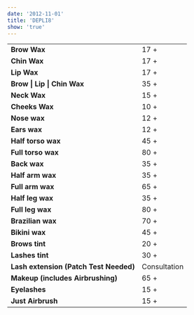 ```yaml
---
date: '2012-11-01'
title: 'DEPLI8'
show: 'true'
---
```


<table style="padding-bottom: 1.25rem">
  <tr><td><strong>Brow Wax</strong></td>            <td><span>17 +</span> </td></tr>
  <tr><td><strong>Chin Wax</strong></td>            <td><span>17 +</span></td></tr>
  <tr><td><strong>Lip Wax</strong></td>             <td><span>17 +</span></td></tr>
  <tr><td><strong>Brow | Lip | Chin Wax</strong></td>   <td><span>35 +</span></td></tr>
  <tr><td><strong>Neck Wax</strong></td>            <td><span>15 +</span></td></tr>
  <tr><td><strong>Cheeks Wax</strong></td>          <td><span>10 +</span></td></tr>
  <tr><td><strong>Nose wax</strong></td>            <td><span>12 +</span></td></tr>
  <tr><td><strong>Ears wax</strong></td>            <td><span>12 +</span></td></tr>
  <tr><td><strong>Half torso wax</strong></td>      <td><span>45 +</span></td></tr>
  <tr><td><strong>Full torso wax</strong></td>      <td><span>80 +</span></td></tr>
  <tr><td><strong>Back wax</strong></td>                  <td><span>35 +</span></td></tr>
  <tr><td><strong>Half arm wax</strong></td>      <td><span>35 +</span></td></tr>
  <tr><td><strong>Full arm wax</strong></td>      <td><span>65 +</span></td></tr>
  <tr><td><strong>Half leg wax</strong></td>      <td><span>35 +</span></td></tr>
  <tr><td><strong>Full leg wax</strong></td>      <td><span>80 +</span></td></tr>

  <tr><td><strong>Brazilian wax</strong></td>             <td><span>70 +</span></td></tr>
  <tr><td><strong>Bikini wax</strong></td>                <td><span>45 +</span></td></tr>
  <tr><td><strong>Brows tint</strong></td>                <td><span>20 +</span></td></tr>
  <tr><td><strong>Lashes tint</strong></td>               <td><span>30 +</span></td></tr>
  <tr><td><strong>Lash extension (Patch Test Needed)</strong></td>            <td><span>Consultation</span></td></tr>
  <!-- <tr><td><strong></strong></td>                          <td><em>Patch Test Needed</em></td></tr> -->
    <tr><td><strong>Makeup (includes Airbrushing)</strong></td>            <td><span>65 +</span></td></tr>
      <tr><td><strong>Eyelashes</strong></td>            <td><span>15 +</span></td></tr>
        <tr><td><strong>Just Airbrush</strong></td>            <td><span>15 +</span></td></tr>

</table>
